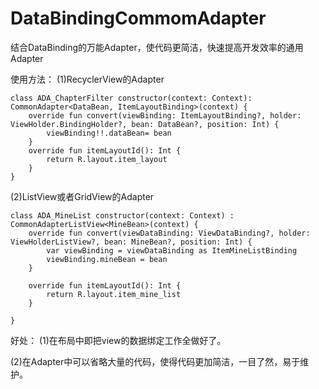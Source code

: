 # DataBindingCommomAdapter
结合DataBinding的万能Adapter，使代码更简洁，快速提高开发效率的通用Adapter 

使用方法：
(1)RecyclerView的Adapter

```
class ADA_ChapterFilter constructor(context: Context): CommonAdapter<DataBean, ItemLayoutBinding>(context) {
    override fun convert(viewBinding: ItemLayoutBinding?, holder: ViewHolder.BindingHolder?, bean: DataBean?, position: Int) {
        viewBinding!!.dataBean= bean
    }
    override fun itemLayoutId(): Int {
        return R.layout.item_layout
    }
}
```
(2)ListView或者GridView的Adapter
```
class ADA_MineList constructor(context: Context) : CommonAdapterListView<MineBean>(context) {
    override fun convert(viewDataBinding: ViewDataBinding?, holder: ViewHolderListView?, bean: MineBean?, position: Int) {
        var viewBinding = viewDataBinding as ItemMineListBinding
        viewBinding.mineBean = bean
    }

    override fun itemLayoutId(): Int {
        return R.layout.item_mine_list
    }

}
```
好处：
(1)在布局中即把view的数据绑定工作全做好了。<p>
(2)在Adapter中可以省略大量的代码，使得代码更加简洁，一目了然，易于维护。
